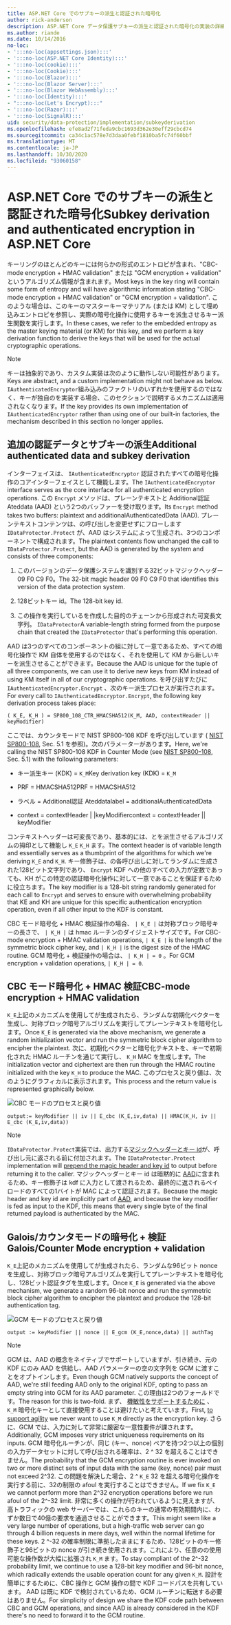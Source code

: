 ```yaml
---
title: ASP.NET Core でのサブキーの派生と認証された暗号化
author: rick-anderson
description: ASP.NET Core データ保護サブキーの派生と認証された暗号化の実装の詳細について説明します。
ms.author: riande
ms.date: 10/14/2016
no-loc:
- ':::no-loc(appsettings.json):::'
- ':::no-loc(ASP.NET Core Identity):::'
- ':::no-loc(cookie):::'
- ':::no-loc(Cookie):::'
- ':::no-loc(Blazor):::'
- ':::no-loc(Blazor Server):::'
- ':::no-loc(Blazor WebAssembly):::'
- ':::no-loc(Identity):::'
- ":::no-loc(Let's Encrypt):::"
- ':::no-loc(Razor):::'
- ':::no-loc(SignalR):::'
uid: security/data-protection/implementation/subkeyderivation
ms.openlocfilehash: efe8ad2f71feda9cbc1693d362e30eff29cbcd74
ms.sourcegitcommit: ca34c1ac578e7d3daa0febf1810ba5fc74f60bbf
ms.translationtype: MT
ms.contentlocale: ja-JP
ms.lasthandoff: 10/30/2020
ms.locfileid: "93060158"
---
```

# <a name="subkey-derivation-and-authenticated-encryption-in-aspnet-core"></a><span data-ttu-id="8e4a7-103">ASP.NET Core でのサブキーの派生と認証された暗号化</span><span class="sxs-lookup"><span data-stu-id="8e4a7-103">Subkey derivation and authenticated encryption in ASP.NET Core</span></span>

<a name="data-protection-implementation-subkey-derivation"></a>

<span data-ttu-id="8e4a7-104">キーリングのほとんどのキーには何らかの形式のエントロピが含まれ、"CBC-mode encryption + HMAC validation" または "GCM encryption + validation" というアルゴリズム情報が含まれます。</span><span class="sxs-lookup"><span data-stu-id="8e4a7-104">Most keys in the key ring will contain some form of entropy and will have algorithmic information stating "CBC-mode encryption + HMAC validation" or "GCM encryption + validation".</span></span> <span data-ttu-id="8e4a7-105">このような場合は、このキーのマスターキーマテリアル (または KM) として埋め込みエントロピを参照し、実際の暗号化操作に使用するキーを派生させるキー派生関数を実行します。</span><span class="sxs-lookup"><span data-stu-id="8e4a7-105">In these cases, we refer to the embedded entropy as the master keying material (or KM) for this key, and we perform a key derivation function to derive the keys that will be used for the actual cryptographic operations.</span></span>

> [!NOTE]
> <span data-ttu-id="8e4a7-106">キーは抽象的であり、カスタム実装は次のように動作しない可能性があります。</span><span class="sxs-lookup"><span data-stu-id="8e4a7-106">Keys are abstract, and a custom implementation might not behave as below.</span></span> <span data-ttu-id="8e4a7-107">`IAuthenticatedEncryptor`組み込みのファクトリのいずれかを使用するのではなく、キーが独自のを実装する場合、このセクションで説明するメカニズムは適用されなくなります。</span><span class="sxs-lookup"><span data-stu-id="8e4a7-107">If the key provides its own implementation of `IAuthenticatedEncryptor` rather than using one of our built-in factories, the mechanism described in this section no longer applies.</span></span>

<a name="data-protection-implementation-subkey-derivation-aad"></a>

## <a name="additional-authenticated-data-and-subkey-derivation"></a><span data-ttu-id="8e4a7-108">追加の認証データとサブキーの派生</span><span class="sxs-lookup"><span data-stu-id="8e4a7-108">Additional authenticated data and subkey derivation</span></span>

<span data-ttu-id="8e4a7-109">インターフェイスは、 `IAuthenticatedEncryptor` 認証されたすべての暗号化操作のコアインターフェイスとして機能します。</span><span class="sxs-lookup"><span data-stu-id="8e4a7-109">The `IAuthenticatedEncryptor` interface serves as the core interface for all authenticated encryption operations.</span></span> <span data-ttu-id="8e4a7-110">この `Encrypt` メソッドは、プレーンテキストと Additional認証 Ateddata (AAD) という2つのバッファーを受け取ります。</span><span class="sxs-lookup"><span data-stu-id="8e4a7-110">Its `Encrypt` method takes two buffers: plaintext and additionalAuthenticatedData (AAD).</span></span> <span data-ttu-id="8e4a7-111">プレーンテキストコンテンツは、の呼び出しを変更せずにフローします `IDataProtector.Protect` が、AAD はシステムによって生成され、3つのコンポーネントで構成されます。</span><span class="sxs-lookup"><span data-stu-id="8e4a7-111">The plaintext contents flow unchanged the call to `IDataProtector.Protect`, but the AAD is generated by the system and consists of three components:</span></span>

1. <span data-ttu-id="8e4a7-112">このバージョンのデータ保護システムを識別する32ビットマジックヘッダー 09 F0 C9 F0。</span><span class="sxs-lookup"><span data-stu-id="8e4a7-112">The 32-bit magic header 09 F0 C9 F0 that identifies this version of the data protection system.</span></span>

2. <span data-ttu-id="8e4a7-113">128ビットキー id。</span><span class="sxs-lookup"><span data-stu-id="8e4a7-113">The 128-bit key id.</span></span>

3. <span data-ttu-id="8e4a7-114">この操作を実行しているを作成した目的のチェーンから形成された可変長文字列。 `IDataProtector`</span><span class="sxs-lookup"><span data-stu-id="8e4a7-114">A variable-length string formed from the purpose chain that created the `IDataProtector` that's performing this operation.</span></span>

<span data-ttu-id="8e4a7-115">AAD は3つのすべてのコンポーネントの組に対して一意であるため、すべての暗号化操作で KM 自体を使用するのではなく、それを使用して KM から新しいキーを派生させることができます。</span><span class="sxs-lookup"><span data-stu-id="8e4a7-115">Because the AAD is unique for the tuple of all three components, we can use it to derive new keys from KM instead of using KM itself in all of our cryptographic operations.</span></span> <span data-ttu-id="8e4a7-116">を呼び出すたびに `IAuthenticatedEncryptor.Encrypt` 、次のキー派生プロセスが実行されます。</span><span class="sxs-lookup"><span data-stu-id="8e4a7-116">For every call to `IAuthenticatedEncryptor.Encrypt`, the following key derivation process takes place:</span></span>

`( K_E, K_H ) = SP800_108_CTR_HMACSHA512(K_M, AAD, contextHeader || keyModifier)`

<span data-ttu-id="8e4a7-117">ここでは、カウンタモードで NIST SP800-108 KDF を呼び出しています ( [NIST SP800-108](https://nvlpubs.nist.gov/nistpubs/Legacy/SP/nistspecialpublication800-108.pdf), Sec. 5.1 を参照)。次のパラメーターがあります。</span><span class="sxs-lookup"><span data-stu-id="8e4a7-117">Here, we're calling the NIST SP800-108 KDF in Counter Mode (see [NIST SP800-108](https://nvlpubs.nist.gov/nistpubs/Legacy/SP/nistspecialpublication800-108.pdf), Sec. 5.1) with the following parameters:</span></span>

* <span data-ttu-id="8e4a7-118">キー派生キー (KDK) = `K_M`</span><span class="sxs-lookup"><span data-stu-id="8e4a7-118">Key derivation key (KDK) = `K_M`</span></span>

* <span data-ttu-id="8e4a7-119">PRF = HMACSHA512</span><span class="sxs-lookup"><span data-stu-id="8e4a7-119">PRF = HMACSHA512</span></span>

* <span data-ttu-id="8e4a7-120">ラベル = Additional認証 Ateddata</span><span class="sxs-lookup"><span data-stu-id="8e4a7-120">label = additionalAuthenticatedData</span></span>

* <span data-ttu-id="8e4a7-121">context = contextHeader | |keyModifier</span><span class="sxs-lookup"><span data-stu-id="8e4a7-121">context = contextHeader || keyModifier</span></span>

<span data-ttu-id="8e4a7-122">コンテキストヘッダーは可変長であり、基本的には、とを派生させるアルゴリズムの拇印として機能し `K_E` `K_H` ます。</span><span class="sxs-lookup"><span data-stu-id="8e4a7-122">The context header is of variable length and essentially serves as a thumbprint of the algorithms for which we're deriving `K_E` and `K_H`.</span></span> <span data-ttu-id="8e4a7-123">キー修飾子は、の各呼び出しに対してランダムに生成された128ビット文字列であり、 `Encrypt` KDF への他のすべての入力が定数であっても、KH がこの特定の認証暗号化操作に対して一意であることを保証するために役立ちます。</span><span class="sxs-lookup"><span data-stu-id="8e4a7-123">The key modifier is a 128-bit string randomly generated for each call to `Encrypt` and serves to ensure with overwhelming probability that KE and KH are unique for this specific authentication encryption operation, even if all other input to the KDF is constant.</span></span>

<span data-ttu-id="8e4a7-124">CBC モード暗号化 + HMAC 検証操作の場合、 `| K_E |` は対称ブロック暗号キーの長さで、 `| K_H |` は hmac ルーチンのダイジェストサイズです。</span><span class="sxs-lookup"><span data-stu-id="8e4a7-124">For CBC-mode encryption + HMAC validation operations, `| K_E |` is the length of the symmetric block cipher key, and `| K_H |` is the digest size of the HMAC routine.</span></span> <span data-ttu-id="8e4a7-125">GCM 暗号化 + 検証操作の場合は、 `| K_H | = 0` 。</span><span class="sxs-lookup"><span data-stu-id="8e4a7-125">For GCM encryption + validation operations, `| K_H | = 0`.</span></span>

## <a name="cbc-mode-encryption--hmac-validation"></a><span data-ttu-id="8e4a7-126">CBC モード暗号化 + HMAC 検証</span><span class="sxs-lookup"><span data-stu-id="8e4a7-126">CBC-mode encryption + HMAC validation</span></span>

<span data-ttu-id="8e4a7-127">`K_E`上記のメカニズムを使用してが生成されたら、ランダムな初期化ベクターを生成し、対称ブロック暗号アルゴリズムを実行してプレーンテキストを暗号化します。</span><span class="sxs-lookup"><span data-stu-id="8e4a7-127">Once `K_E` is generated via the above mechanism, we generate a random initialization vector and run the symmetric block cipher algorithm to encipher the plaintext.</span></span> <span data-ttu-id="8e4a7-128">次に、初期化ベクターと暗号化テキストを、キーで初期化された HMAC ルーチンを通じて実行し、 `K_H` MAC を生成します。</span><span class="sxs-lookup"><span data-stu-id="8e4a7-128">The initialization vector and ciphertext are then run through the HMAC routine initialized with the key `K_H` to produce the MAC.</span></span> <span data-ttu-id="8e4a7-129">このプロセスと戻り値は、次のようにグラフィカルに表示されます。</span><span class="sxs-lookup"><span data-stu-id="8e4a7-129">This process and the return value is represented graphically below.</span></span>

![CBC モードのプロセスと戻り値](subkeyderivation/_static/cbcprocess.png)

`output:= keyModifier || iv || E_cbc (K_E,iv,data) || HMAC(K_H, iv || E_cbc (K_E,iv,data))`

> [!NOTE]
> <span data-ttu-id="8e4a7-131">`IDataProtector.Protect`実装では、出力する[マジックヘッダーとキー id](xref:security/data-protection/implementation/authenticated-encryption-details)が、呼び出し元に返される前に付加されます。</span><span class="sxs-lookup"><span data-stu-id="8e4a7-131">The `IDataProtector.Protect` implementation will [prepend the magic header and key id](xref:security/data-protection/implementation/authenticated-encryption-details) to output before returning it to the caller.</span></span> <span data-ttu-id="8e4a7-132">マジックヘッダーとキー id は暗黙的に [AAD](xref:security/data-protection/implementation/subkeyderivation#data-protection-implementation-subkey-derivation-aad)に含まれるため、キー修飾子は kdf に入力として渡されるため、最終的に返されるペイロードのすべての1バイトが MAC によって認証されます。</span><span class="sxs-lookup"><span data-stu-id="8e4a7-132">Because the magic header and key id are implicitly part of [AAD](xref:security/data-protection/implementation/subkeyderivation#data-protection-implementation-subkey-derivation-aad), and because the key modifier is fed as input to the KDF, this means that every single byte of the final returned payload is authenticated by the MAC.</span></span>

## <a name="galoiscounter-mode-encryption--validation"></a><span data-ttu-id="8e4a7-133">Galois/カウンタモードの暗号化 + 検証</span><span class="sxs-lookup"><span data-stu-id="8e4a7-133">Galois/Counter Mode encryption + validation</span></span>

<span data-ttu-id="8e4a7-134">`K_E`上記のメカニズムを使用してが生成されたら、ランダムな96ビット nonce を生成し、対称ブロック暗号アルゴリズムを実行してプレーンテキストを暗号化し、128ビット認証タグを生成します。</span><span class="sxs-lookup"><span data-stu-id="8e4a7-134">Once `K_E` is generated via the above mechanism, we generate a random 96-bit nonce and run the symmetric block cipher algorithm to encipher the plaintext and produce the 128-bit authentication tag.</span></span>

![GCM モードのプロセスと戻り値](subkeyderivation/_static/galoisprocess.png)

`output := keyModifier || nonce || E_gcm (K_E,nonce,data) || authTag`

> [!NOTE]
> <span data-ttu-id="8e4a7-136">GCM は、AAD の概念をネイティブでサポートしていますが、引き続き、元の KDF にのみ AAD を供給し、AAD パラメーターの空の文字列を GCM に渡すことをオプトインします。</span><span class="sxs-lookup"><span data-stu-id="8e4a7-136">Even though GCM natively supports the concept of AAD, we're still feeding AAD only to the original KDF, opting to pass an empty string into GCM for its AAD parameter.</span></span> <span data-ttu-id="8e4a7-137">この理由は2つのフォールドです。</span><span class="sxs-lookup"><span data-stu-id="8e4a7-137">The reason for this is two-fold.</span></span> <span data-ttu-id="8e4a7-138">まず、 [機敏性をサポートするために](xref:security/data-protection/implementation/context-headers#data-protection-implementation-context-headers) 、 `K_M` 暗号化キーとして直接使用することは避けたいと考えています。</span><span class="sxs-lookup"><span data-stu-id="8e4a7-138">First, [to support agility](xref:security/data-protection/implementation/context-headers#data-protection-implementation-context-headers) we never want to use `K_M` directly as the encryption key.</span></span> <span data-ttu-id="8e4a7-139">さらに、GCM では、入力に対して非常に厳密な一意性要件が課されます。</span><span class="sxs-lookup"><span data-stu-id="8e4a7-139">Additionally, GCM imposes very strict uniqueness requirements on its inputs.</span></span> <span data-ttu-id="8e4a7-140">GCM 暗号化ルーチンが、同じ (キー、nonce) ペアを持つ2つ以上の個別の入力データセットに対して呼び出される確率は、2 ^ 32 を超えることはできません。</span><span class="sxs-lookup"><span data-stu-id="8e4a7-140">The probability that the GCM encryption routine is ever invoked on two or more distinct sets of input data with the same (key, nonce) pair must not exceed 2^32.</span></span> <span data-ttu-id="8e4a7-141">この問題を解決した場合、2 ^ `K_E` 32 を超える暗号化操作を実行する前に、32の制限の afoul を実行することはできません。</span><span class="sxs-lookup"><span data-stu-id="8e4a7-141">If we fix `K_E` we cannot perform more than 2^32 encryption operations before we run afoul of the 2^-32 limit.</span></span> <span data-ttu-id="8e4a7-142">非常に多くの操作が行われているように見えますが、高トラフィックの web サーバーでは、これらのキーの通常の有効期間内に、わずか数日で40億の要求を通過させることができます。</span><span class="sxs-lookup"><span data-stu-id="8e4a7-142">This might seem like a very large number of operations, but a high-traffic web server can go through 4 billion requests in mere days, well within the normal lifetime for these keys.</span></span> <span data-ttu-id="8e4a7-143">2 ^-32 の確率制限に準拠したままにするため、128ビットのキー修飾子と96ビットの nonce が引き続き使用されます。これにより、任意のの使用可能な操作数が大幅に拡張され `K_M` ます。</span><span class="sxs-lookup"><span data-stu-id="8e4a7-143">To stay compliant of the 2^-32 probability limit, we continue to use a 128-bit key modifier and 96-bit nonce, which radically extends the usable operation count for any given `K_M`.</span></span> <span data-ttu-id="8e4a7-144">設計を簡単にするために、CBC 操作と GCM 操作の間で KDF コードパスを共有しています。 AAD は既に KDF で検討されているため、GCM ルーチンに転送する必要はありません。</span><span class="sxs-lookup"><span data-stu-id="8e4a7-144">For simplicity of design we share the KDF code path between CBC and GCM operations, and since AAD is already considered in the KDF there's no need to forward it to the GCM routine.</span></span>
